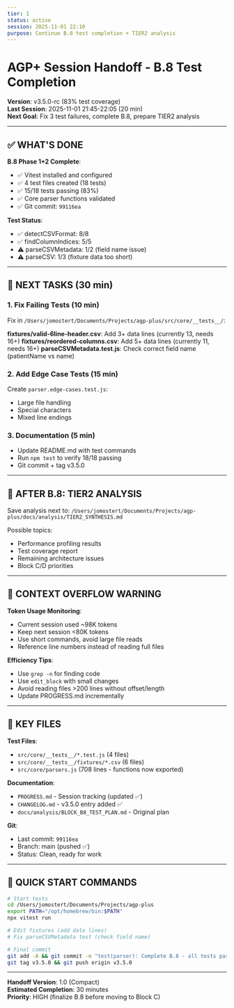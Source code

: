 ```yaml
---
tier: 1
status: active
session: 2025-11-01 22:10
purpose: Continue B.8 test completion + TIER2 analysis
---
```


# AGP+ Session Handoff - B.8 Test Completion

**Version**: v3.5.0-rc (83% test coverage)  
**Last Session**: 2025-11-01 21:45-22:05 (20 min)  
**Next Goal**: Fix 3 test failures, complete B.8, prepare TIER2 analysis

---

## ✅ WHAT'S DONE

**B.8 Phase 1+2 Complete**:
- ✅ Vitest installed and configured
- ✅ 4 test files created (18 tests)
- ✅ 15/18 tests passing (83%)
- ✅ Core parser functions validated
- ✅ Git commit: `99116ea`

**Test Status**:
- ✅ detectCSVFormat: 8/8
- ✅ findColumnIndices: 5/5
- ⚠️ parseCSVMetadata: 1/2 (field name issue)
- ⚠️ parseCSV: 1/3 (fixture data too short)

---

## 🎯 NEXT TASKS (30 min)

### 1. Fix Failing Tests (10 min)
Fix in `/Users/jomostert/Documents/Projects/agp-plus/src/core/__tests__/`:

**fixtures/valid-6line-header.csv**: Add 3+ data lines (currently 13, needs 16+)
**fixtures/reordered-columns.csv**: Add 5+ data lines (currently 11, needs 16+)
**parseCSVMetadata.test.js**: Check correct field name (patientName vs name)

### 2. Add Edge Case Tests (15 min)
Create `parser.edge-cases.test.js`:
- Large file handling
- Special characters
- Mixed line endings

### 3. Documentation (5 min)
- Update README.md with test commands
- Run `npm test` to verify 18/18 passing
- Git commit + tag v3.5.0

---

## 🎯 AFTER B.8: TIER2 ANALYSIS

Save analysis next to:
`/Users/jomostert/Documents/Projects/agp-plus/docs/analysis/TIER2_SYNTHESIS.md`

Possible topics:
- Performance profiling results
- Test coverage report
- Remaining architecture issues
- Block C/D priorities

---

## 🚨 CONTEXT OVERFLOW WARNING

**Token Usage Monitoring**: 
- Current session used ~98K tokens
- Keep next session <80K tokens
- Use short commands, avoid large file reads
- Reference line numbers instead of reading full files

**Efficiency Tips**:
- Use `grep -n` for finding code
- Use `edit_block` with small changes
- Avoid reading files >200 lines without offset/length
- Update PROGRESS.md incrementally

---

## 📂 KEY FILES

**Test Files**:
- `src/core/__tests__/*.test.js` (4 files)
- `src/core/__tests__/fixtures/*.csv` (6 files)
- `src/core/parsers.js` (708 lines - functions now exported)

**Documentation**:
- `PROGRESS.md` - Session tracking (updated ✅)
- `CHANGELOG.md` - v3.5.0 entry added ✅
- `docs/analysis/BLOCK_B8_TEST_PLAN.md` - Original plan

**Git**:
- Last commit: `99116ea`
- Branch: main (pushed ✅)
- Status: Clean, ready for work

---

## 🔧 QUICK START COMMANDS

```bash
# Start tests
cd /Users/jomostert/Documents/Projects/agp-plus
export PATH="/opt/homebrew/bin:$PATH"
npx vitest run

# Edit fixtures (add data lines)
# Fix parseCSVMetadata test (check field name)

# Final commit
git add -A && git commit -m "test(parser): Complete B.8 - all tests passing" && git push
git tag v3.5.0 && git push origin v3.5.0
```

---

**Handoff Version**: 1.0 (Compact)  
**Estimated Completion**: 30 minutes  
**Priority**: HIGH (finalize B.8 before moving to Block C)
